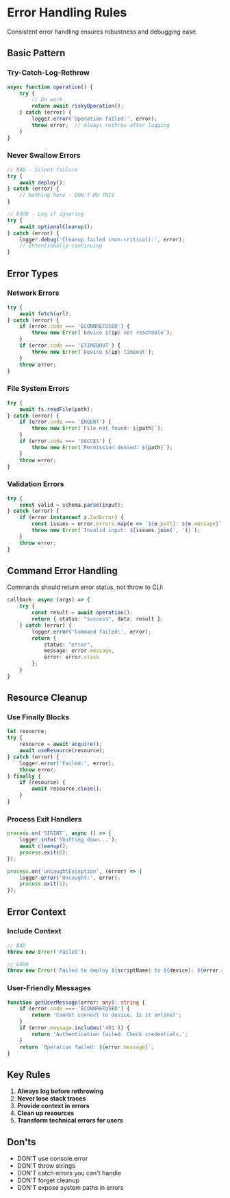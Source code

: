 # Error Handling Rules

Consistent error handling ensures robustness and debugging ease.

## Basic Pattern

### Try-Catch-Log-Rethrow
```typescript
async function operation() {
    try {
        // Do work
        return await riskyOperation();
    } catch (error) {
        logger.error('Operation failed:', error);
        throw error;  // Always rethrow after logging
    }
}
```

### Never Swallow Errors
```typescript
// BAD - Silent failure
try {
    await deploy();
} catch (error) {
    // Nothing here - DON'T DO THIS
}

// GOOD - Log if ignoring
try {
    await optionalCleanup();
} catch (error) {
    logger.debug('Cleanup failed (non-critical):', error);
    // Intentionally continuing
}
```

## Error Types

### Network Errors
```typescript
try {
    await fetch(url);
} catch (error) {
    if (error.code === 'ECONNREFUSED') {
        throw new Error(`Device ${ip} not reachable`);
    }
    if (error.code === 'ETIMEDOUT') {
        throw new Error(`Device ${ip} timeout`);
    }
    throw error;
}
```

### File System Errors
```typescript
try {
    await fs.readFile(path);
} catch (error) {
    if (error.code === 'ENOENT') {
        throw new Error(`File not found: ${path}`);
    }
    if (error.code === 'EACCES') {
        throw new Error(`Permission denied: ${path}`);
    }
    throw error;
}
```

### Validation Errors
```typescript
try {
    const valid = schema.parse(input);
} catch (error) {
    if (error instanceof z.ZodError) {
        const issues = error.errors.map(e => `${e.path}: ${e.message}`);
        throw new Error(`Invalid input: ${issues.join(', ')}`);
    }
    throw error;
}
```

## Command Error Handling

Commands should return error status, not throw to CLI:
```typescript
callback: async (args) => {
    try {
        const result = await operation();
        return { status: "success", data: result };
    } catch (error) {
        logger.error('Command failed:', error);
        return {
            status: "error",
            message: error.message,
            error: error.stack
        };
    }
}
```

## Resource Cleanup

### Use Finally Blocks
```typescript
let resource;
try {
    resource = await acquire();
    await useResource(resource);
} catch (error) {
    logger.error('Failed:', error);
    throw error;
} finally {
    if (resource) {
        await resource.close();
    }
}
```

### Process Exit Handlers
```typescript
process.on('SIGINT', async () => {
    logger.info('Shutting down...');
    await cleanup();
    process.exit(0);
});

process.on('uncaughtException', (error) => {
    logger.error('Uncaught:', error);
    process.exit(1);
});
```

## Error Context

### Include Context
```typescript
// BAD
throw new Error('Failed');

// GOOD
throw new Error(`Failed to deploy ${scriptName} to ${device}: ${error.message}`);
```

### User-Friendly Messages
```typescript
function getUserMessage(error: any): string {
    if (error.code === 'ECONNREFUSED') {
        return 'Cannot connect to device. Is it online?';
    }
    if (error.message.includes('401')) {
        return 'Authentication failed. Check credentials.';
    }
    return `Operation failed: ${error.message}`;
}
```

## Key Rules

1. **Always log before rethrowing**
2. **Never lose stack traces**
3. **Provide context in errors**
4. **Clean up resources**
5. **Transform technical errors for users**

## Don'ts

- DON'T use console.error
- DON'T throw strings
- DON'T catch errors you can't handle
- DON'T forget cleanup
- DON'T expose system paths in errors